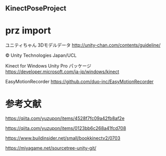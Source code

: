 ## KinectPoseProject

# prz import

ユニティちゃん 3Dモデルデータ
http://unity-chan.com/contents/guideline/

© Unity Technologies Japan/UCL

Kinect for Windows Unity Pro パッケージ
https://developer.microsoft.com/ja-jp/windows/kinect

EasyMotionRecorder
https://github.com/duo-inc/EasyMotionRecorder

# 参考文献

https://qiita.com/yuzupon/items/4528f7fc09a42fb8af2e

https://qiita.com/yuzupon/items/0123bb6c268a41fcd708

https://www.buildinsider.net/small/bookkinectv2/0703

https://miyagame.net/sourcetree-unity-git/
